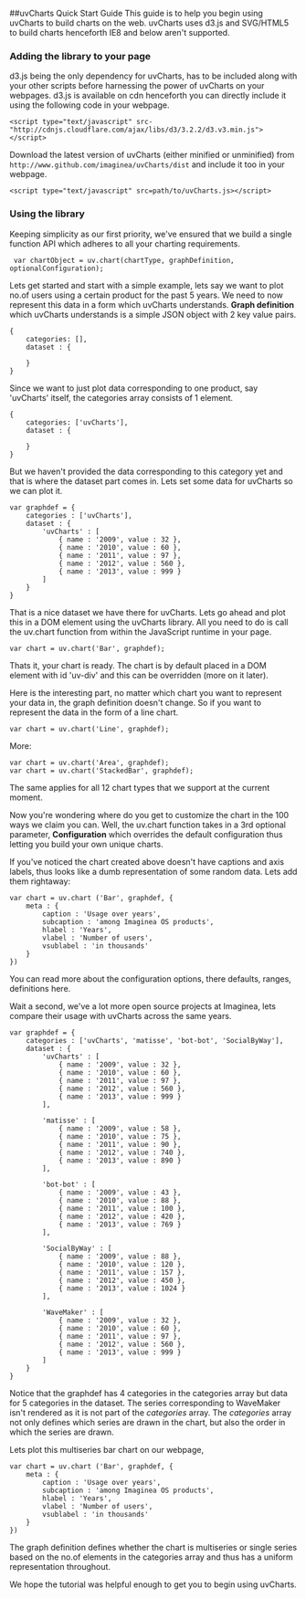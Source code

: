 ##uvCharts Quick Start Guide
This guide is to help you begin using uvCharts to build charts on the web. uvCharts uses d3.js and SVG/HTML5 to build charts henceforth IE8 and below aren't supported.

### Adding the library to your page
d3.js being the only dependency for uvCharts, has to be included along with your other scripts before harnessing the power of uvCharts on your webpages. d3.js is available on cdn henceforth you can directly include it using the following code in your webpage.

	<script type="text/javascript" src-"http://cdnjs.cloudflare.com/ajax/libs/d3/3.2.2/d3.v3.min.js"></script>
	
Download the latest version of uvCharts (either minified or unminified) from ```http://www.github.com/imaginea/uvCharts/dist``` and include it too in your webpage.

	<script type="text/javascript" src=path/to/uvCharts.js></script>

### Using the library
Keeping simplicity as our first priority, we've ensured that we build a single function API which adheres to all your charting requirements.

	 var chartObject = uv.chart(chartType, graphDefinition, optionalConfiguration);

Lets get started and start with a simple example, lets say we want to plot no.of users using a certain product for the past 5 years. We need to now represent this data in a form which uvCharts understands. **Graph definition** which uvCharts understands is a simple JSON object with 2 key value pairs.

```
{
	categories: [],
	dataset : {

	}
}
```

Since we want to just plot data corresponding to one product, say 'uvCharts' itself, the categories array consists of 1 element.

```
{
	categories: ['uvCharts'],
	dataset : {

	}
}
```

But we haven't provided the data corresponding to this category yet and that is where the dataset part comes in. Lets set some data for uvCharts so we can plot it.

```
var graphdef = {
	categories : ['uvCharts'],
	dataset : {
		'uvCharts' : [
			{ name : '2009', value : 32 },
			{ name : '2010', value : 60 },
			{ name : '2011', value : 97 },
			{ name : '2012', value : 560 },
			{ name : '2013', value : 999 }
		]
	}
}
```

That is a nice dataset we have there for uvCharts. Lets go ahead and plot this in a DOM element using the uvCharts library. All you need to do is call the uv.chart function from within the JavaScript runtime in your page.

	var chart = uv.chart('Bar', graphdef);

Thats it, your chart is ready. The chart is by default placed in a DOM element with id 'uv-div' and this can be overridden (more on it later).

Here is the interesting part, no matter which chart you want to represent your data in, the graph definition doesn't change. So if you want to represent the data in the form of a line chart.

	var chart = uv.chart('Line', graphdef);

More:

	var chart = uv.chart('Area', graphdef);
	var chart = uv.chart('StackedBar', graphdef);

The same applies for all 12 chart types that we support at the current moment.

Now you're wondering where do you get to customize the chart in the 100 ways we claim you can. Well, the uv.chart function takes in a 3rd optional parameter, **Configuration** which overrides the default configuration thus letting you build your own unique charts.

If you've noticed the chart created above doesn't have captions and axis labels, thus looks like a dumb representation of some random data. Lets add them rightaway:

```
var chart = uv.chart ('Bar', graphdef, {
	meta : {
		caption : 'Usage over years',
		subcaption : 'among Imaginea OS products',
		hlabel : 'Years',
		vlabel : 'Number of users',
		vsublabel : 'in thousands'
	}
})

```

You can read more about the configuration options, there defaults, ranges, definitions here.

Wait a second, we've a lot more open source projects at Imaginea, lets compare their usage with uvCharts across the same years.

```
var graphdef = {
	categories : ['uvCharts', 'matisse', 'bot-bot', 'SocialByWay'],
	dataset : {
		'uvCharts' : [
			{ name : '2009', value : 32 },
			{ name : '2010', value : 60 },
			{ name : '2011', value : 97 },
			{ name : '2012', value : 560 },
			{ name : '2013', value : 999 }
		],
		
		'matisse' : [
			{ name : '2009', value : 58 },
			{ name : '2010', value : 75 },
			{ name : '2011', value : 90 },
			{ name : '2012', value : 740 },
			{ name : '2013', value : 890 }		
		],
		
		'bot-bot' : [
			{ name : '2009', value : 43 },
			{ name : '2010', value : 88 },
			{ name : '2011', value : 100 },
			{ name : '2012', value : 420 },
			{ name : '2013', value : 769 }	
		],
		
		'SocialByWay' : [
			{ name : '2009', value : 88 },
			{ name : '2010', value : 120 },
			{ name : '2011', value : 157 },
			{ name : '2012', value : 450 },
			{ name : '2013', value : 1024 }	
		],
		
		'WaveMaker' : [
			{ name : '2009', value : 32 },
			{ name : '2010', value : 60 },
			{ name : '2011', value : 97 },
			{ name : '2012', value : 560 },
			{ name : '2013', value : 999 }	
		]
	}
}
```
Notice that the graphdef has 4 categories in the categories array but data for 5 categories in the dataset. The series corresponding to WaveMaker isn't rendered as it is not part of the *categories* array. The *categories* array not only defines which series are drawn in the chart, but also the order in which the series are drawn.

Lets plot this multiseries bar chart on our webpage,

```
var chart = uv.chart ('Bar', graphdef, {
	meta : {
		caption : 'Usage over years',
		subcaption : 'among Imaginea OS products',
		hlabel : 'Years',
		vlabel : 'Number of users',
		vsublabel : 'in thousands'
	}
})

```

The graph definition defines whether the chart is multiseries or single series based on the no.of elements in the categories array and thus has a uniform representation throughout.

We hope the tutorial was helpful enough to get you to begin using uvCharts.
